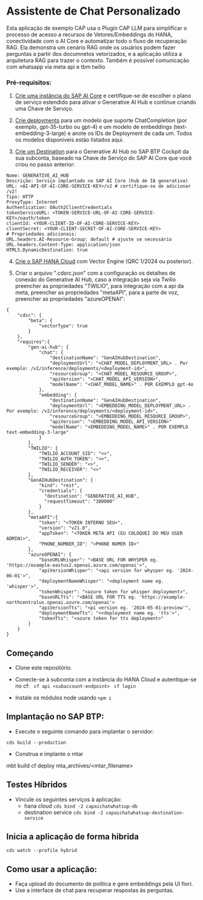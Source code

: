 
# Assistente de Chat Personalizado

Esta aplicação de exemplo CAP usa o Plugin CAP LLM para simplificar o processo de acesso a recursos de Vetores/Embeddings do HANA, conectividade com o AI Core e automatizar todo o fluxo de recuperação RAG. Ela demonstra um cenário RAG onde os usuários podem fazer perguntas a partir dos documnetos vetorizados, e a aplicação utiliza a arquitetura RAG para trazer o contexto.
Também é possível comunicação com whatsapp via meta api e tbm twilio
### Pré-requisitos:

1. [Crie uma instância do SAP AI Core](https://help.sap.com/docs/sap-ai-core/sap-ai-core-service-guide/create-service-instance) e certifique-se de escolher o plano de serviço estendido para ativar o Generative AI Hub e continue criando uma Chave de Serviço.

2. [Crie deployments](https://help.sap.com/docs/sap-ai-core/sap-ai-core-service-guide/create-deployment-for-generative-ai-model-in-sap-ai-core) para um modelo que suporte ChatCompletion (por exemplo, gpt-35-turbo ou gpt-4) e um modelo de embeddings (text-embedding-3-large) e anote os IDs de Deployment de cada um. Todos os modelos disponíveis estão listados aqui.

3. [Crie um Destination](https://help.sap.com/docs/btp/sap-business-technology-platform/create-destination) para o Generative AI Hub no SAP BTP Cockpit da sua subconta, baseado na Chave de Serviço do SAP AI Core que você criou no passo anterior:

```
Nome: GENERATIVE_AI_HUB
Descrição: Serviço implantado no SAP AI Core (hub de IA generativa)
URL: <AI-API-OF-AI-CORE-SERVICE-KEY>/v2 # certifique-se de adicionar /v2!
Tipo: HTTP
ProxyType: Internet
Authentication: OAuth2ClientCredentials
tokenServiceURL: <TOKEN-SERVICE-URL-OF-AI-CORE-SERVICE-KEY>/oauth/token
clientId: <YOUR-CLIENT-ID-OF-AI-CORE-SERVICE-KEY>
clientSecret: <YOUR-CLIENT-SECRET-OF-AI-CORE-SERVICE-KEY>
# Propriedades adicionais:
URL.headers.AI-Resource-Group: default # ajuste se necessário
URL.headers.Content-Type: application/json
HTML5.DynamicDestination: true
```

4. [Crie o SAP HANA Cloud](https://help.sap.com/docs/HANA_CLOUD_ALIBABA_CLOUD/683a53aec4fc408783bbb2dd8e47afeb/7d4071a49c204dfc9e542c5e47b53156.html) com Vector Engine (QRC 1/2024 ou posterior).

5. Criar o arquivo ".cdsrc.json" com a configuração  os detalhes de conexão do Generative AI Hub, caso a integração seja via Twilio preencher as propriedades "TWILIO", para integração com a api da meta, preencher as propriedades "metaAPI", para a parte de voz, preencher as propriedades "azureOPENAI":
   
```
{
    "cdsc": {
        "beta": {
            "vectorType": true
        }
    },
    "requires":{
        "gen-ai-hub": {
            "chat": {
                "destinationName": "GenAIHubDestination",
                "deploymentUrl": "<CHAT_MODEL_DEPLOYMENT_URL> . Por exemplo: /v2/inference/deployments/<deployment-id>",
                "resourceGroup": "<CHAT_MODEL_RESOURCE_GROUP>",
                "apiVersion": "<CHAT_MODEL_API_VERSION>",
                "modelName": "<CHAT_MODEL_NAME>" . POR EXEMPLO gpt-4o
            },
            "embedding": {
                "destinationName": "GenAIHubDestination",
                "deploymentUrl": "<EMBEDDING_MODEL_DEPLOYMENT_URL> . Por exemplo: /v2/inference/deployments/<deployment-id>",
                "resourceGroup": "<EMBEDDING_MODEL_RESOURCE_GROUP>",
                "apiVersion": "<EMBEDDING_MODEL_API_VERSION>"
                "modelName": "<EMBEDDING_MODEL_NAME>" . POR EXEMPLO text-embedding-3-large"
            }
        },
        "TWILIO": {
            "TWILIO_ACCOUNT_SID": "<>",
            "TWILIO_AUTH_TOKEN": "<>",
            "TWILIO_SENDER": "<>", 
            "TWILIO_RECEIVER": "<>"
        },
        "GenAIHubDestination": {
            "kind": "rest",
            "credentials": {
              "destination": "GENERATIVE_AI_HUB",
              "requestTimeout": "300000"
            }
        },
        "metaAPI":{
            "token": "<TOKEN INTERNO SEU>",
            "version": "v21.0",
            "appToken": "<TOKEN META API (EU COLOQUEI DO MEU USER ADMIN)>",
            "PHONE_NUMBER_ID": "<PHONE NUMER ID>"
        },
        "azureOPENAI": {
            "baseURLWhisper": "<BASE URL FOR WHYSPER eg. 'https://example-eastus2.openai.azure.com/openai'>",
            "apiVersionWhisper": "<api version for whysper eg. '2024-06-01'>",
            "deploymentNameWhisper": "<deployment name eg. 'whisper'>",
            "tokenWhisper": "<azure token for whisper deployment>",
            "baseURLTts": "<BASE URL FOR TTS eg. 'https://example-northcentralus.openai.azure.com/openai'>
            "apiVersionTts": "<pi version eg. '2024-05-01-preview'",
            "deploymentNameTts": "<<deployment name eg. 'tts'>",  
            "tokenTts": "<azure token for tts deployment>"
        }
    }
}
```


## Começando

- Clone este repositório.
- Conecte-se à subconta com a instância do HANA Cloud e autentique-se no cf:
` cf api <subaccount-endpoint>`
` cf login`

- Instale os módulos node usando `npm i`


## Implantação no SAP BTP:

- Execute o seguinte comando para implantar o servidor:

`cds build --production`

- Construa e implante o mtar

mbt build
cf deploy mta_archives/<mtar_filename>


## Testes Híbridos

- Vincule os seguintes serviços à aplicação:
    - hana cloud
`cds bind -2 capaichatwhatsup-db`       
    - destination service
`cds bind -2 capaichatwhatsup-destination-service`   


## Inicia a aplicação de forma hibrida
`cds watch --profile hybrid`



## Como usar a aplicação:

- Faça upload do documento de política e gere embeddings pela UI fiori.
- Use a interface de chat para recuperar respostas às perguntas.
